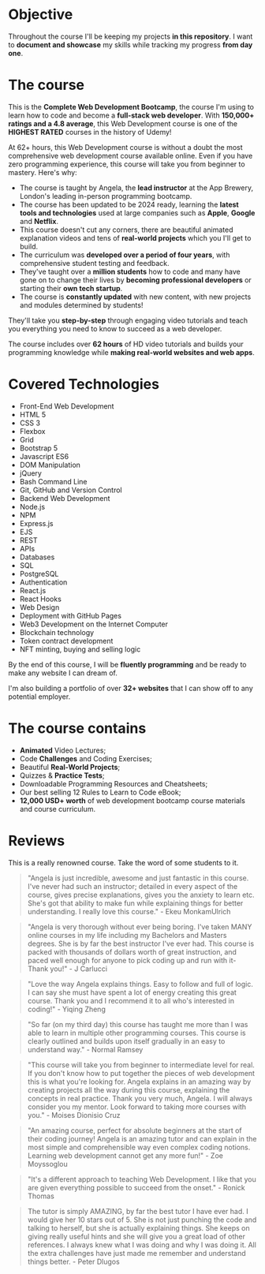 # Objective

Throughout the course I'll be keeping my projects **in this repository**. I want to **document and showcase** my skills while tracking my progress **from day one**.

# The course

This is the **Complete Web Development Bootcamp**, the course I'm using to learn how to code and become a **full-stack web developer**. With **150,000+ ratings and a 4.8 average**, this Web Development course is one of the **HIGHEST RATED** courses in the history of Udemy!

At 62+ hours, this Web Development course is without a doubt the most comprehensive web development course available online. Even if you have zero programming experience, this course will take you from beginner to mastery. Here's why:

- The course is taught by Angela, the **lead instructor** at the App Brewery, London's leading in-person programming bootcamp.
- The course has been updated to be 2024 ready, learning the **latest tools and technologies** used at large companies such as **Apple**, **Google** and **Netflix**.
- This course doesn't cut any corners, there are beautiful animated explanation videos and tens of **real-world projects** which you I'll get to build.
- The curriculum was **developed over a period of four years**, with comprehensive student testing and feedback.
- They've taught over a **million students** how to code and many have gone on to change their lives by **becoming professional developers** or starting their **own tech startup**.
- The course is **constantly updated** with new content, with new projects and modules determined by students!

They'll take you **step-by-step** through engaging video tutorials and teach you everything you need to know to succeed as a web developer.

The course includes over **62 hours** of HD video tutorials and builds your programming knowledge while **making real-world websites and web apps**.

# Covered Technologies
- Front-End Web Development
- HTML 5
- CSS 3
- Flexbox
- Grid
- Bootstrap 5
- Javascript ES6
- DOM Manipulation
- jQuery
- Bash Command Line
- Git, GitHub and Version Control
- Backend Web Development
- Node.js
- NPM
- Express.js
- EJS
- REST
- APIs
- Databases
- SQL
- PostgreSQL
- Authentication
- React.js
- React Hooks
- Web Design
- Deployment with GitHub Pages
- Web3 Development on the Internet Computer
- Blockchain technology
- Token contract development
- NFT minting, buying and selling logic

By the end of this course, I will be **fluently programming** and be ready to make any website I can dream of.

I'm also building a portfolio of over **32+ websites** that I can show off to any potential employer.

# The course contains

- **Animated** Video Lectures;
- Code **Challenges** and Coding Exercises;
- Beautiful **Real-World Projects**;
- Quizzes & **Practice Tests**;
- Downloadable Programming Resources and Cheatsheets;
- Our best selling 12 Rules to Learn to Code eBook;
- **12,000 USD+ worth** of web development bootcamp course materials and course curriculum.


# Reviews

This is a really renowned course. Take the word of some students to it.

> "Angela is just incredible, awesome and just fantastic in this course. I've never had such an instructor; detailed in every aspect of the course, gives precise explanations, gives you the anxiety to learn etc. She's got that ability to make fun while explaining things for better understanding. I really love this course." - Ekeu MonkamUlrich

> "Angela is very thorough without ever being boring. I've taken MANY online courses in my life including my Bachelors and Masters degrees. She is by far the best instructor I've ever had. This course is packed with thousands of dollars worth of great instruction, and paced well enough for anyone to pick coding up and run with it- Thank you!" - J Carlucci

> "Love the way Angela explains things. Easy to follow and full of logic. I can say she must have spent a lot of energy creating this great course. Thank you and I recommend it to all who's interested in coding!" - Yiqing Zheng

> "So far (on my third day) this course has taught me more than I was able to learn in multiple other programming courses. This course is clearly outlined and builds upon itself gradually in an easy to understand way." - Normal Ramsey

> "This course will take you from beginner to intermediate level for real. If you don't know how to put together the pieces of web development this is what you're looking for. Angela explains in an amazing way by creating projects all the way during this course, explaining the concepts in real practice. Thank you very much, Angela. I will always consider you my mentor. Look forward to taking more courses with you." - Moises Dionisio Cruz

>"An amazing course, perfect for absolute beginners at the start of their coding journey! Angela is an amazing tutor and can explain in the most simple and comprehensible way even complex coding notions. Learning web development cannot get any more fun!" - Zoe Moyssoglou

> "It's a different approach to teaching Web Development. I like that you are given everything possible to succeed from the onset." - Ronick Thomas

> The tutor is simply AMAZING, by far the best tutor I have ever had. I would give her 10 stars out of 5. She is not just punching the code and talking to herself, but she is actually explaining things. She keeps on giving really useful hints and she will give you a great load of other references. I always knew what I was doing and why I was doing it. All the extra challenges have just made me remember and understand things better. - Peter Dlugos
